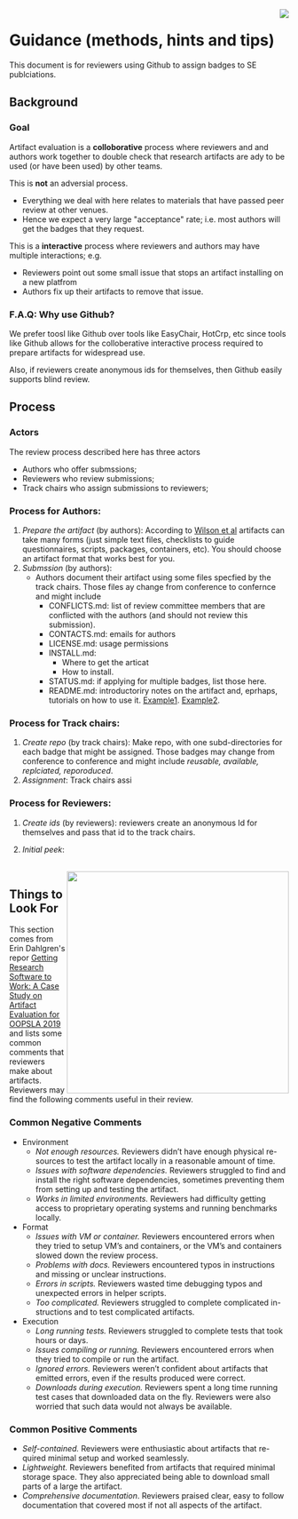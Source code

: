 
<img align=right  src="https://encrypted-tbn0.gstatic.com/images?q=tbn:ANd9GcTyy337olOGg3hXKd-rgf9J-VwbL453qo6eu9qBDagXdfGM2r0g&s">

# Guidance (methods, hints and tips)

This document is for reviewers using   Github to assign badges to SE publciations.

 

## Background


### Goal

Artifact evaluation is a **colloborative** process where reviewers and and authors work together to double check that research
artifacts are ady to be used (or have been used) by other teams.

This is **not** an adversial process. 

- Everything we deal with here relates to materials that have passed peer review at other venues.
- Hence we expect a very large "acceptance" rate; i.e. most authors will get the badges that they request.

This is a **interactive** process where reviewers and authors may have multiple interactions; e.g.

- Reviewers point out some small issue that stops an artifact installing on a new platfrom
- Authors fix up their artifacts to remove that issue.

 ### F.A.Q: Why use Github? 

We prefer toosl like Github over tools like EasyChair, HotCrp, etc since tools like  Github allows for the colloberative interactive
process required to prepare artifacts for widespread use.

Also, if reviewers create anonymous ids for themselves, then Github easily supports blind review.

## Process


### Actors

The review process described here has three actors

- Authors who offer submssions;
- Reviewers who review submissions;
- Track chairs who assign submissions to reviewers;

### Process for Authors:

1. _Prepare the artifact_ (by authors): According to  [Wilson et al](https://arxiv.org/pdf/1609.00037.pdf) artifacts can take
               many forms (just simple text files,  checklists to guide questionnaires,  scripts,   packages,   containers, etc).  You should choose an artifact  format that works best for you.
2. _Submssion_ (by authors):
     - Authors document their artifact using some files specfied by the track chairs. Those files ay change from conference to 
       confernce and might include
         - CONFLICTS.md: list of review committee members that are conflicted with the authors (and should not review this
            submission).
         - CONTACTS.md: emails for authors
         - LICENSE.md: usage permissions
         - INSTALL.md:
             - Where to get the articat
             - How to install. 
         - STATUS.md: if applying for multiple badges, list those here.
         - README.md: introductoriry notes on the artifact and, eprhaps, tutorials on how to use it.
           [Example1](https://gist.github.com/fvcproductions/1bfc2d4aecb01a834b46). 
           [Example2](https://medium.com/@meakaakka/a-beginners-guide-to-writing-a-kickass-readme-7ac01da88ab3). 

### Process for Track chairs:

1. _Create repo_ (by track chairs): Make repo, with one subd-directories for each badge that might be assigned. Those badges
   may change from conference to conference and might include _reusable, available, replciated, reporoduced_.
2. _Assignment_: Track chairs assi


### Process for Reviewers:

1. _Create ids_ (by reviewers): reviewers create an anonymous Id for themselves and pass that id to the track chairs.

2. _Initial peek_: 

<br clear=all><img src="https://www.trustford.co.uk/img/aftersales/hints.jpg" width=400 align=right>

## Things to Look For

This section comes from Erin Dahlgren's repor  [Getting Research Software to Work:
A Case Study on Artifact Evaluation for OOPSLA 2019](https://2019.splashcon.org/getImage/orig/accpub-OOPSLA2019-licensed.pdf) 
and lists some common comments that reviewers make about artifacts. Reviewers may find the following comments useful in their review.


### Common Negative Comments

- Environment
  - _Not enough resources._ Reviewers didn’t have enough physical re- sources to test the artifact locally in a reasonable amount of time.
  - _Issues with software dependencies._ Reviewers struggled to find and install the right software dependencies, sometimes preventing them from setting up and testing the artifact.
  - _Works in limited environments._ Reviewers had difficulty getting access to proprietary operating systems and running benchmarks locally.
- Format
  - _Issues with VM or container._ Reviewers encountered errors when they tried to setup VM’s and containers, or the VM’s and containers slowed down the review process.
  - _Problems with docs._ Reviewers encountered typos in instructions and missing or unclear instructions.
  - _Errors in scripts._ Reviewers wasted time debugging typos and unexpected errors in helper scripts.
  - _Too complicated._ Reviewers struggled to complete complicated in- structions and to test complicated artifacts.
- Execution
  - _Long running tests._ Reviewers struggled to complete tests that took hours or days.
  - _Issues compiling or running._ Reviewers encountered errors when they tried to compile or run the artifact.
  - _Ignored errors._ Reviewers weren’t confident about artifacts that emitted errors, even if the results produced were correct.
  - _Downloads during execution._ Reviewers spent a long time running test cases that downloaded data on the fly. Reviewers were also worried that such data would not always be available.
 
### Common Positive Comments

- _Self-contained._ Reviewers were enthusiastic about artifacts that re- quired minimal setup and worked seamlessly.
- _Lightweight._ Reviewers benefited from artifacts that required minimal storage space. They also appreciated being able to download small parts of a large the artifact.
- _Comprehensive documentation_. Reviewers praised clear, easy to follow documentation that covered most if not all aspects of the artifact.
